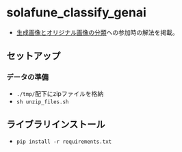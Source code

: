 # solafune_classify_genai

- [生成画像とオリジナル画像の分類](https://solafune.com/ja/competitions/05724228-0ac1-4488-a42f-e945f2117632?menu=about&tab=overview)への参加時の解法を掲載。


## セットアップ
### データの準備

- `./tmp/`配下にzipファイルを格納
- `sh unzip_files.sh`

## ライブラリインストール
- `pip install -r requirements.txt`